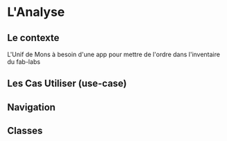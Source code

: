 # L'Analyse

## Le contexte

L'Unif de Mons à besoin d'une app pour mettre de l'ordre dans l'inventaire du fab-labs

## Les Cas Utiliser (use-case)

## Navigation

## Classes
